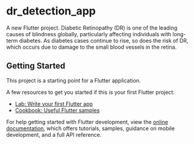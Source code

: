 # dr_detection_app

A new Flutter project.
Diabetic Retinopathy (DR) is one of the leading causes of blindness globally, particularly affecting individuals with long-term diabetes. As diabetes cases continue to rise, so does the risk of DR, which occurs due to damage to the small blood vessels in the retina.

## Getting Started

This project is a starting point for a Flutter application.

A few resources to get you started if this is your first Flutter project:

- [Lab: Write your first Flutter app](https://docs.flutter.dev/get-started/codelab)
- [Cookbook: Useful Flutter samples](https://docs.flutter.dev/cookbook)

For help getting started with Flutter development, view the
[online documentation](https://docs.flutter.dev/), which offers tutorials,
samples, guidance on mobile development, and a full API reference.
